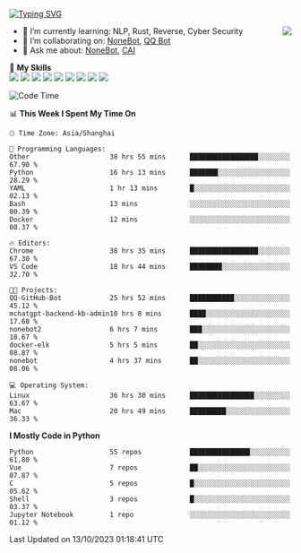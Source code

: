 [![Typing SVG](https://readme-typing-svg.herokuapp.com?size=25&duration=2500&color=8C43EA&vCenter=true&width=200&height=40&lines=Hi+there+%F0%9F%91%8B%F0%9F%8F%BB;I'm+yanyongyu)](https://git.io/typing-svg)

<a href="#">
  <img align="right" src="https://github-readme-stats.vercel.app/api?username=yanyongyu&count_private=true&show_icons=true&bg_color=15,f2f7fd,E0EAFC" />
</a>

- 🌱 I’m currently learning: NLP, Rust, Reverse, Cyber Security
- 👯 I’m collaborating on: [NoneBot](https://github.com/nonebot), [QQ Bot](https://github.com/Mrs4s/go-cqhttp)
- 💬 Ask me about: [NoneBot](https://github.com/nonebot), [CAI](https://github.com/cscs181/CAI)

🌟 **My Skills**  
![](https://img.shields.io/badge/-Python-3e74a2?style=flat-square&logo=Python&logoColor=fff)
![](https://img.shields.io/badge/-Node.js-339933?style=flat-square&logo=Node.js&logoColor=fff)
![](https://img.shields.io/badge/-Vue-4fc08d?style=flat-square&logo=Vue.js&logoColor=fff)
![](https://img.shields.io/badge/-React-2d98ce?style=flat-square&logo=React&logoColor=fff)
![](https://img.shields.io/badge/-Docker-2496ED?style=flat-square&logo=Docker&logoColor=fff)
![](https://img.shields.io/badge/-Linux-000000?style=flat-square&logo=Linux&logoColor=fff)
![](https://img.shields.io/badge/-MySQL-4479A1?style=flat-square&logo=MySQL&logoColor=fff)
![](https://img.shields.io/badge/-Redis-DC382D?style=flat-square&logo=Redis&logoColor=fff)
![](https://img.shields.io/badge/-MongoDB-47A248?style=flat-square&logo=MongoDB&logoColor=fff)

<!--START_SECTION:waka-->
![Code Time](http://img.shields.io/badge/Code%20Time-5%2C104%20hrs%2035%20mins-blue)

📊 **This Week I Spent My Time On** 

```text
🕑︎ Time Zone: Asia/Shanghai

💬 Programming Languages: 
Other                    38 hrs 55 mins      █████████████████░░░░░░░░   67.90 % 
Python                   16 hrs 13 mins      ███████░░░░░░░░░░░░░░░░░░   28.29 % 
YAML                     1 hr 13 mins        █░░░░░░░░░░░░░░░░░░░░░░░░   02.13 % 
Bash                     13 mins             ░░░░░░░░░░░░░░░░░░░░░░░░░   00.39 % 
Docker                   12 mins             ░░░░░░░░░░░░░░░░░░░░░░░░░   00.37 % 

🔥 Editors: 
Chrome                   38 hrs 35 mins      █████████████████░░░░░░░░   67.30 % 
VS Code                  18 hrs 44 mins      ████████░░░░░░░░░░░░░░░░░   32.70 % 

🐱‍💻 Projects: 
QQ-GitHub-Bot            25 hrs 52 mins      ███████████░░░░░░░░░░░░░░   45.12 % 
mchatgpt-backend-kb-admin10 hrs 8 mins       ████░░░░░░░░░░░░░░░░░░░░░   17.68 % 
nonebot2                 6 hrs 7 mins        ███░░░░░░░░░░░░░░░░░░░░░░   10.67 % 
docker-elk               5 hrs 5 mins        ██░░░░░░░░░░░░░░░░░░░░░░░   08.87 % 
nonebot                  4 hrs 37 mins       ██░░░░░░░░░░░░░░░░░░░░░░░   08.06 % 

💻 Operating System: 
Linux                    36 hrs 30 mins      ████████████████░░░░░░░░░   63.67 % 
Mac                      20 hrs 49 mins      █████████░░░░░░░░░░░░░░░░   36.33 % 
```

**I Mostly Code in Python** 

```text
Python                   55 repos            ███████████████░░░░░░░░░░   61.80 % 
Vue                      7 repos             ██░░░░░░░░░░░░░░░░░░░░░░░   07.87 % 
C                        5 repos             █░░░░░░░░░░░░░░░░░░░░░░░░   05.62 % 
Shell                    3 repos             █░░░░░░░░░░░░░░░░░░░░░░░░   03.37 % 
Jupyter Notebook         1 repo              ░░░░░░░░░░░░░░░░░░░░░░░░░   01.12 % 
```




 Last Updated on 13/10/2023 01:18:41 UTC
<!--END_SECTION:waka-->
